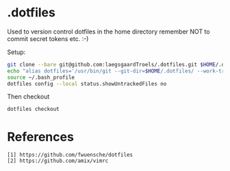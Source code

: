 # .dotfiles

Used to version control dotfiles in the home directory remember NOT to commit secret tokens etc. :-)

Setup:

```bash
git clone --bare git@github.com:laegsgaardTroels/.dotfiles.git $HOME/.dotfiles
echo "alias dotfiles='/usr/bin/git --git-dir=$HOME/.dotfiles/ --work-tree=$HOME'" >> $HOME/.bash_profile
source ~/.bash_profile
dotfiles config --local status.showUntrackedFiles no
```

Then checkout 

```bash
dotfiles checkout
```

# References

    [1] https://github.com/fwuensche/dotfiles
    [2] https://github.com/amix/vimrc

